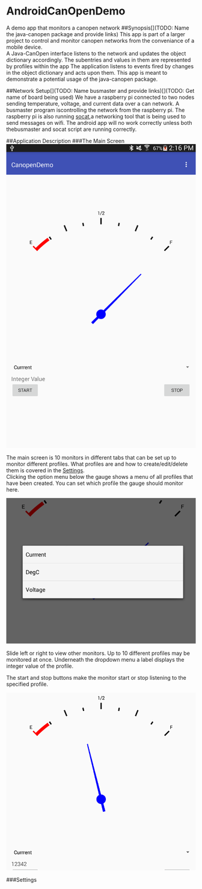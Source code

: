 # AndroidCanOpenDemo
A demo app that monitors a canopen network
##Synopsis[](TODO: Name the java-canopen package and provide links)
This app is part of a larger project to control and monitor canopen networks from the conveniance of a mobile device.  
A Java-CanOpen interface  listens to the network and updates the object dictionary accordingly. The subentries and values in them are represented by profiles within the app
The application listens to events fired by changes in the object dictionary and acts upon them. This app is meant to 
demonstrate a potential usage of the java-canopen package.  

##Network Setup[](TODO: Name busmaster and provide links)[](TODO: Get name of board being used)
We have a raspberry pi connected to two nodes sending temperature, voltage, and current data over a can network. A busmaster program iscontrolling the network from the raspberry pi. The raspberry pi is also running [socat](http://www.dest-unreach.org/socat/),a networking tool that is being used to send messages on wifi. The android app will no work correctly unless both thebusmaster and socat script are running correctly.

##Application Description
###The Main Screen
![main screen]( https://github.com/Awalrod/AndroidCanOpenDemo/blob/master/images/appMainScreen.png )  

The main screen is 10 monitors in different tabs that can be set up to monitor different profiles. What profiles are and how to create/edit/delete them is covered in the [Settings](#settings).  
Clicking the option menu below the gauge shows a menu of all profiles that have been created. You can set which profile the gauge should monitor here.  

![profile dropdown](https://github.com/Awalrod/AndroidCanOpenDemo/blob/master/images/appProfileDropdown.png)  

Slide left or right to view other monitors. Up to 10 different profiles may be monitored at once. Underneath the dropdown menu a label displays the integer value of the profile.  

The start and stop buttons make the monitor start or stop listening to the specified profile.

![listening to profile](https://github.com/Awalrod/AndroidCanOpenDemo/blob/master/images/appMainListening.png)


###Settings
